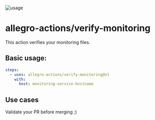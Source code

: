 ![usage](https://gh-stats.app/badge?action=allegro-actions/verify-monitoring)

# allegro-actions/verify-monitoring

This action verifies your monitoring files.

## Basic usage:

```yaml
steps:
  - uses: allegro-actions/verify-monitoring@v1
    with:
      host: monitoring-service-hostname
```

## Use cases

Validate your PR before merging ;)
